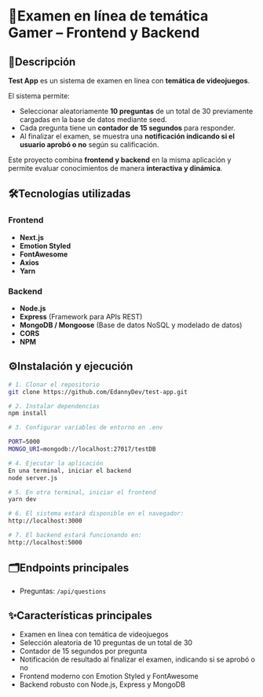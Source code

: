 # 🚀Examen en línea de temática Gamer – Frontend y Backend  

## 📌Descripción  
**Test App** es un sistema de examen en línea con **temática de videojuegos**.  

El sistema permite:  
- Seleccionar aleatoriamente **10 preguntas** de un total de 30 previamente cargadas en la base de datos mediante seed.  
- Cada pregunta tiene un **contador de 15 segundos** para responder.  
- Al finalizar el examen, se muestra una **notificación indicando si el usuario aprobó o no** según su calificación.  

Este proyecto combina **frontend y backend** en la misma aplicación y permite evaluar conocimientos de manera **interactiva y dinámica**.  

## 🛠️Tecnologías utilizadas
### Frontend  
- **Next.js**  
- **Emotion Styled**  
- **FontAwesome**  
- **Axios**  
- **Yarn**  

### Backend  
- **Node.js**  
- **Express** (Framework para APIs REST)  
- **MongoDB / Mongoose** (Base de datos NoSQL y modelado de datos)  
- **CORS**  
- **NPM**  

## ⚙️Instalación y ejecución  

```bash
# 1. Clonar el repositorio
git clone https://github.com/EdannyDev/test-app.git

# 2. Instalar dependencias
npm install

# 3. Configurar variables de entorno en .env

PORT=5000
MONGO_URI=mongodb://localhost:27017/testDB

# 4. Ejecutar la aplicación
En una terminal, iniciar el backend
node server.js

# 5. En otra terminal, iniciar el frontend
yarn dev

# 6. El sistema estará disponible en el navegador:
http://localhost:3000

# 7. El backend estará funcionando en:
http://localhost:5000

```

## 🗂️Endpoints principales
- Preguntas: `/api/questions`

## ✨Características principales
- Examen en línea con temática de videojuegos
- Selección aleatoria de 10 preguntas de un total de 30
- Contador de 15 segundos por pregunta
- Notificación de resultado al finalizar el examen, indicando si se aprobó o no
- Frontend moderno con Emotion Styled y FontAwesome
- Backend robusto con Node.js, Express y MongoDB
